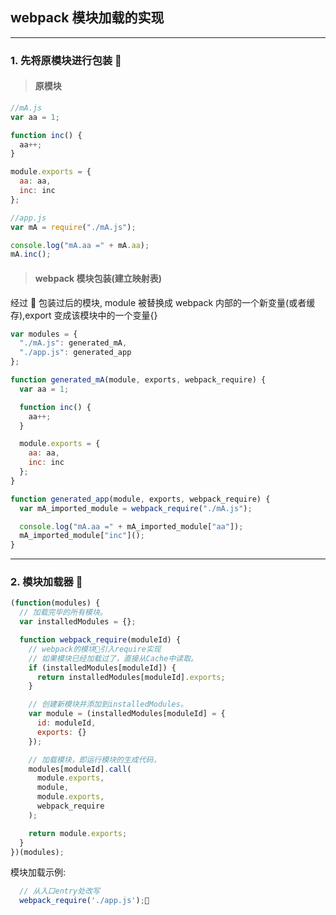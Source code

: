 ## webpack 模块加载的实现

---

### 1. 先将原模块进行包装 

> #### 原模块

```js
//mA.js
var aa = 1;

function inc() {
  aa++;
}

module.exports = {
  aa: aa,
  inc: inc
};
```

```js
//app.js
var mA = require("./mA.js");

console.log("mA.aa =" + mA.aa);
mA.inc();
```

> #### webpack 模块包装(建立映射表)

  经过  包装过后的模块, module 被替换成 webpack 内部的一个新变量(或者缓存),export 变成该模块中的一个变量{}

```js
var modules = {
  "./mA.js": generated_mA,
  "./app.js": generated_app
};

function generated_mA(module, exports, webpack_require) {
  var aa = 1;

  function inc() {
    aa++;
  }

  module.exports = {
    aa: aa,
    inc: inc
  };
}

function generated_app(module, exports, webpack_require) {
  var mA_imported_module = webpack_require("./mA.js");

  console.log("mA.aa =" + mA_imported_module["aa"]);
  mA_imported_module["inc"]();
}
```

---

### 2. 模块加载器 

```js
(function(modules) {
  // 加载完毕的所有模块。
  var installedModules = {};

  function webpack_require(moduleId) {
    // webpack的模块引入require实现
    // 如果模块已经加载过了，直接从Cache中读取。
    if (installedModules[moduleId]) {
      return installedModules[moduleId].exports;
    }

    // 创建新模块并添加到installedModules。
    var module = (installedModules[moduleId] = {
      id: moduleId,
      exports: {}
    });

    // 加载模块，即运行模块的生成代码，
    modules[moduleId].call(
      module.exports,
      module,
      module.exports,
      webpack_require
    );

    return module.exports;
  }
})(modules);
```

模块加载示例:

```js
  // 从入口entry处改写
  webpack_require('./app.js');
```
